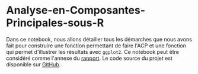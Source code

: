# Analyse-en-Composantes-Principales-sous-R
Dans ce notebook, nous allons détailler tous les démarches que nous avons fait pour construire une fonction permettant de faire l'ACP et une fonction qui permet d'illustrer les résultats avec ```ggplot2```. Ce notebook peut être considéré comme l'annexe du [rapport](https://docs.google.com/document/d/18y73gUgeBsztMOc3rPa-kXOBZYtIqHdPNEHJc_8H4Qs/edit?usp=sharing). Le code source du projet est disponible sur [GitHub](https://github.com/mhoangvslev/Analyse-en-Composantes-Principales-sous-R).
